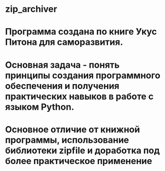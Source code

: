 # zip_archiver
# Программа создана по книге Укус Питона для саморазвития. 
# Основная задача - понять принципы создания программного обеспечения и получения практических навыков в работе с языком Python.
# Основное отличие от книжной программы, использование библиотеки zipfile и доработка под более практическое применение
